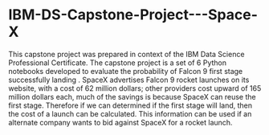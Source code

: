 # IBM-DS-Capstone-Project---Space-X

This capstone project was prepared in context of the IBM Data Science Professional Certificate. The capstone project is a set of 6 Python notebooks  developed to   evaluate the probability of  Falcon 9 first stage successfully landing . SpaceX advertises Falcon 9 rocket launches on its website, with a cost of 62 million dollars; other providers cost upward of 165 million dollars each, much of the savings is because SpaceX can reuse the first stage. Therefore if we can determined if the first stage will land, then the cost of a launch can be calculated. This information can be used if an alternate company wants to bid against SpaceX for a rocket launch. 

